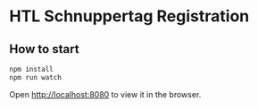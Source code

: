 # HTL Schnuppertag Registration

## How to start

```bash
npm install
npm run watch
```

Open [http://localhost:8080](http://localhost:8080) to view it in the browser.
